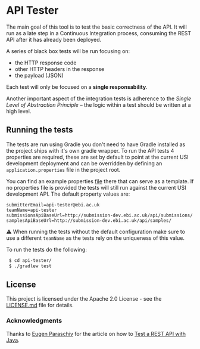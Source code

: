 # API Tester

The main goal of this tool is to test the basic correctness of the API. It will run as a late step in a Continuous Integration process, consuming the REST API after it has already been deployed.

A series of black box tests will be run focusing on:
- the HTTP response code
- other HTTP headers in the response
- the payload (JSON)

Each test will only be focused on a **single responsability**.

Another important aspect of the integration tests is adherence to the *Single Level of Abstraction Principle* – the logic within a test should be written at a high level.

## Running the tests
The tests are run using Gradle you don't need to have Gradle installed as the project ships with it's own gradle wrapper. To run the API tests 4 properties are required, these are set by default to point at the current USI development deployment and can be overridden by defining an `application.properties` file in the project root.

You can find an example properties [file](application.properties.example) there that can serve as a template.
If no properties file is provided the tests will still run against the current USI development API. The default property values are:
````
submitterEmail=api-tester@ebi.ac.uk
teamName=api-tester
submissionsApiBaseUrl=http://submission-dev.ebi.ac.uk/api/submissions/
samplesApiBaseUrl=http://submission-dev.ebi.ac.uk/api/samples/
````
:warning: When running the tests without the default configuration make sure to use a different `teamName` as the tests rely on the uniqueness of this value.

To run the tests do the following:
````bash
 $ cd api-tester/
 $ ./gradlew test
````



## License
This project is licensed under the Apache 2.0 License - see the [LICENSE.md](LICENSE.md) file for details.

### Acknowledgments
Thanks to [Eugen Paraschiv](https://twitter.com/baeldung) for the article on how to [Test a REST API with Java](http://www.baeldung.com/integration-testing-a-rest-api).
